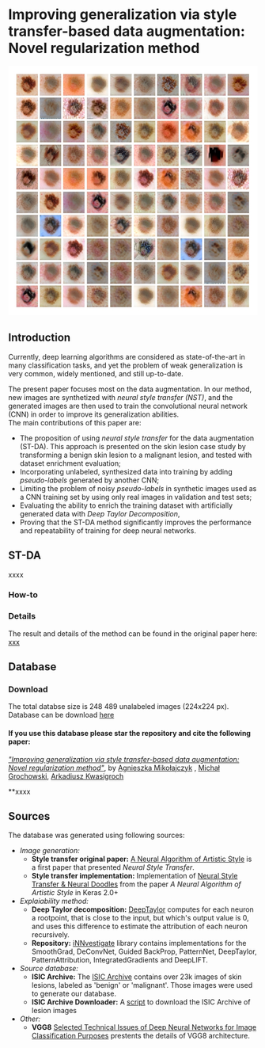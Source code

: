 
# Improving generalization via style transfer-based data augmentation: Novel regularization method

![Generated skin lesions: an example](https://github.com/AgaMiko/ST-DA/blob/master/Skin-lesions-examples.jpg)

## Introduction
Currently, deep learning  algorithms are considered as state-of-the-art in many classification tasks,
and yet the problem of weak generalization is very common, widely mentioned, and still up-to-date.

The present paper focuses most on the data augmentation. In our method, new images are synthetized with <em>neural style transfer (NST)</em>,
and the generated images are then used to train the convolutional neural network (CNN) in order to improve
its generalization abilities.  
The main contributions of this paper are:
*	The proposition of using <em>neural style transfer</em> for the data augmentation (ST-DA). This approach is presented on the skin lesion case study by transforming a benign skin lesion to a malignant lesion, and tested with dataset enrichment evaluation; 
*	Incorporating unlabeled, synthesized data into training by adding <em>pseudo-labels</em> generated by another CNN; 
*	Limiting the problem of noisy <em>pseudo-labels</em> in synthetic images used as a CNN training set by using only real images in validation and test sets;
*	Evaluating the ability to enrich the training dataset with artificially generated data with <em>Deep Taylor Decomposition</em>, 
* Proving that the ST-DA method significantly improves the performance and repeatability of training for deep neural networks.


## ST-DA
xxxx
### How-to


### Details
The result and details of the method can be found in the original paper here: [xxx](xxx)
## Database 
### Download
The total databse size is 248 489 unalabeled images (224x224 px). 
Database can be download [here](xxx)
#### If you use this database please star the repository and cite the following paper:
<em> ["Improving generalization via style transfer-based data augmentation: Novel regularization method"](xxxx)</em>, by [Agnieszka Mikołajczyk](https://scholar.google.pl/citations?user=VFMjpTsAAAAJ&hl=en) , [Michał Grochowski](https://scholar.google.pl/citations?user=UTA55L8AAAAJ&hl=en), [Arkadiusz Kwasigroch](https://scholar.google.pl/citations?user=Hw7DV4QAAAAJ&hl=en)

**xxxx

## Sources

The database was generated using following sources:

* *Image generation:*
  * **Style transfer original paper:** [A Neural Algorithm of Artistic Style](https://arxiv.org/abs/1508.06576) is a first paper that presented <em>Neural Style Transfer</em>. 
  * **Style transfer implementation:** Implementation of [Neural Style Transfer & Neural Doodles](https://github.com/titu1994/Neural-Style-Transfer) from the paper <em>A Neural Algorithm of Artistic Style</em> in Keras 2.0+
* *Explaiability method:*
  * **Deep Taylor decomposition:** [DeepTaylor](https://www.sciencedirect.com/science/article/pii/S0031320316303582?via%3Dihub) computes for each neuron a rootpoint, that is close to the input, but which's output value is 0, and uses this difference to estimate the attribution of each neuron recursively.
   * **Repository:** [iNNvestigate](https://github.com/albermax/innvestigate) library contains implementations for the
   SmoothGrad, DeConvNet, Guided BackProp,  PatternNet, DeepTaylor, PatternAttribution, IntegratedGradients and DeepLIFT.  
* *Source database:*
  * **ISIC Archive:** The [ISIC Archive](https://www.isic-archive.com) contains over 23k images of skin lesions, labeled as 'benign' or 'malignant'. Those images were used to generate our database.
  * **ISIC Archive Downloader:** A [script](https://github.com/GalAvineri/ISIC-Archive-Downloader) to download the ISIC Archive of lesion images 
* *Other:*
  * **VGG8** [Selected Technical Issues of Deep Neural Networks for Image Classification Purposes](http://www.czasopisma.pan.pl/Content/112085/PDF/21_363-376_00946_Bpast.No.67-2_28.04.19_K3.pdf) prestents the details of VGG8 architecture.
